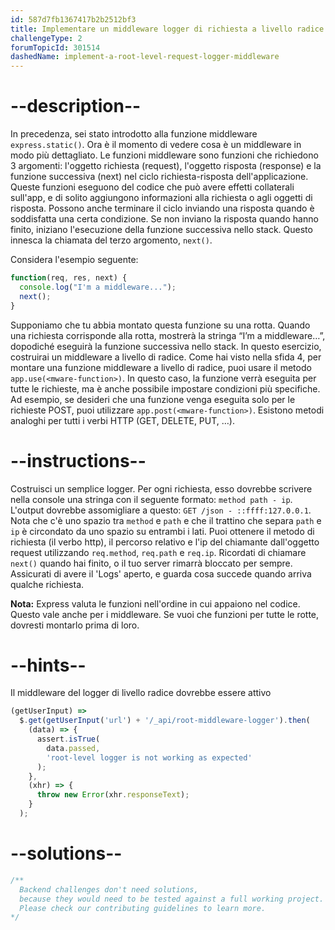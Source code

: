 ```yaml
---
id: 587d7fb1367417b2b2512bf3
title: Implementare un middleware logger di richiesta a livello radice
challengeType: 2
forumTopicId: 301514
dashedName: implement-a-root-level-request-logger-middleware
---
```


# --description--

In precedenza, sei stato introdotto alla funzione middleware `express.static()`. Ora è il momento di vedere cosa è un middleware in modo più dettagliato. Le funzioni middleware sono funzioni che richiedono 3 argomenti: l'oggetto richiesta (request), l'oggetto risposta (response) e la funzione successiva (next) nel ciclo richiesta-risposta dell'applicazione. Queste funzioni eseguono del codice che può avere effetti collaterali sull'app, e di solito aggiungono informazioni alla richiesta o agli oggetti di risposta. Possono anche terminare il ciclo inviando una risposta quando è soddisfatta una certa condizione. Se non inviano la risposta quando hanno finito, iniziano l'esecuzione della funzione successiva nello stack. Questo innesca la chiamata del terzo argomento, `next()`.

Considera l'esempio seguente:

```js
function(req, res, next) {
  console.log("I'm a middleware...");
  next();
}
```

Supponiamo che tu abbia montato questa funzione su una rotta. Quando una richiesta corrisponde alla rotta, mostrerà la stringa “I’m a middleware…”, dopodiché eseguirà la funzione successiva nello stack. In questo esercizio, costruirai un middleware a livello di radice. Come hai visto nella sfida 4, per montare una funzione middleware a livello di radice, puoi usare il metodo `app.use(<mware-function>)`. In questo caso, la funzione verrà eseguita per tutte le richieste, ma è anche possibile impostare condizioni più specifiche. Ad esempio, se desideri che una funzione venga eseguita solo per le richieste POST, puoi utilizzare `app.post(<mware-function>)`. Esistono metodi analoghi per tutti i verbi HTTP (GET, DELETE, PUT, …).

# --instructions--

Costruisci un semplice logger. Per ogni richiesta, esso dovrebbe scrivere nella console una stringa con il seguente formato: `method path - ip`. L'output dovrebbe assomigliare a questo: `GET /json - ::ffff:127.0.0.1`. Nota che c'è uno spazio tra `method` e `path` e che il trattino che separa `path` e `ip` è circondato da uno spazio su entrambi i lati. Puoi ottenere il metodo di richiesta (il verbo http), il percorso relativo e l'ip del chiamante dall'oggetto request utilizzando `req.method`, `req.path` e `req.ip`. Ricordati di chiamare `next()` quando hai finito, o il tuo server rimarrà bloccato per sempre. Assicurati di avere il 'Logs' aperto, e guarda cosa succede quando arriva qualche richiesta.

**Nota:** Express valuta le funzioni nell'ordine in cui appaiono nel codice. Questo vale anche per i middleware. Se vuoi che funzioni per tutte le rotte, dovresti montarlo prima di loro.

# --hints--

Il middleware del logger di livello radice dovrebbe essere attivo

```js
(getUserInput) =>
  $.get(getUserInput('url') + '/_api/root-middleware-logger').then(
    (data) => {
      assert.isTrue(
        data.passed,
        'root-level logger is not working as expected'
      );
    },
    (xhr) => {
      throw new Error(xhr.responseText);
    }
  );
```

# --solutions--

```js
/**
  Backend challenges don't need solutions, 
  because they would need to be tested against a full working project. 
  Please check our contributing guidelines to learn more.
*/
```
